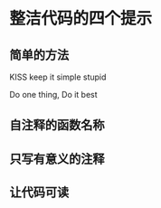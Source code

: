 # 整洁代码的四个提示

## 简单的方法

KISS keep it simple stupid

Do one thing, Do it best

## 自注释的函数名称

## 只写有意义的注释
## 让代码可读
